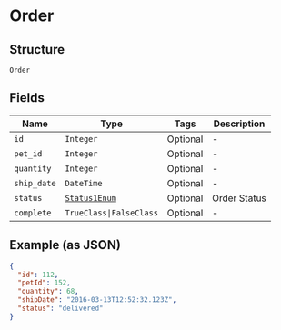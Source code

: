 
# Order

## Structure

`Order`

## Fields

| Name | Type | Tags | Description |
|  --- | --- | --- | --- |
| `id` | `Integer` | Optional | - |
| `pet_id` | `Integer` | Optional | - |
| `quantity` | `Integer` | Optional | - |
| `ship_date` | `DateTime` | Optional | - |
| `status` | [`Status1Enum`](../../doc/models/status-1-enum.md) | Optional | Order Status |
| `complete` | `TrueClass\|FalseClass` | Optional | - |

## Example (as JSON)

```json
{
  "id": 112,
  "petId": 152,
  "quantity": 68,
  "shipDate": "2016-03-13T12:52:32.123Z",
  "status": "delivered"
}
```

